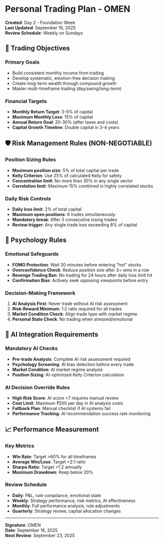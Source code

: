 # Personal Trading Plan - OMEN

**Created**: Day 2 - Foundation Week  
**Last Updated**: September 16, 2025  
**Review Schedule**: Weekly on Sundays

## 🎯 Trading Objectives

### Primary Goals
- Build consistent monthly income from trading
- Develop systematic, emotion-free decision making
- Create long-term wealth through compound growth
- Master multi-timeframe trading (day/swing/long-term)

### Financial Targets
- **Monthly Return Target**: 3-5% of capital
- **Maximum Monthly Loss**: 15% of capital  
- **Annual Return Goal**: 20-30% (after taxes and costs)
- **Capital Growth Timeline**: Double capital in 3-4 years

## 🛡️ Risk Management Rules (NON-NEGOTIABLE)

### Position Sizing Rules
- **Maximum position size**: 5% of total capital per trade
- **Kelly Criterion**: Use 25% of calculated Kelly for safety
- **Concentration limit**: No more than 30% in any single sector
- **Correlation limit**: Maximum 15% combined in highly correlated stocks

### Daily Risk Controls
- **Daily loss limit**: 2% of total capital
- **Maximum open positions**: 6 trades simultaneously  
- **Mandatory break**: After 3 consecutive losing trades
- **Review trigger**: Any single trade loss exceeding 8% of capital

## 🧠 Psychology Rules

### Emotional Safeguards
- **FOMO Protection**: Wait 30 minutes before entering "hot" stocks
- **Overconfidence Check**: Reduce position size after 3+ wins in a row
- **Revenge Trading Ban**: No trading for 24 hours after daily loss limit hit
- **Confirmation Bias**: Actively seek opposing viewpoints before entry

### Decision-Making Framework
1. **AI Analysis First**: Never trade without AI risk assessment
2. **Risk-Reward Minimum**: 1:2 ratio required for all trades
3. **Market Condition Check**: Align trade type with market regime
4. **Personal State Check**: No trading when stressed/emotional

## 🤖 AI Integration Requirements

### Mandatory AI Checks
- **Pre-trade Analysis**: Complete AI risk assessment required
- **Psychology Screening**: AI bias detection before every trade
- **Market Condition**: AI market regime analysis
- **Position Sizing**: AI-optimized Kelly Criterion calculation

### AI Decision Override Rules
- **High Risk Score**: AI score >7 requires manual review
- **Cost Limit**: Maximum ₹200 per day in AI analysis costs
- **Fallback Plan**: Manual checklist if AI systems fail
- **Performance Tracking**: AI recommendation success rate monitoring

## 📈 Performance Measurement

### Key Metrics
- **Win Rate**: Target >60% for all timeframes
- **Average Win/Loss**: Target >2:1 ratio
- **Sharpe Ratio**: Target >1.2 annually
- **Maximum Drawdown**: Keep below 20%

### Review Schedule
- **Daily**: P&L, rule compliance, emotional state
- **Weekly**: Strategy performance, risk metrics, AI effectiveness
- **Monthly**: Full performance analysis, rule adjustments
- **Quarterly**: Strategy review, capital allocation changes

---

**Signature**: OMEN  
**Date**: September 16, 2025  
**Next Review**: September 23, 2025
